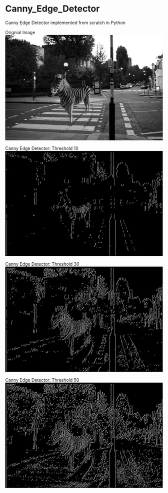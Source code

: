 # Canny_Edge_Detector
 Canny Edge Detector implemented from scratch in Python
 
 
 
Orignial Image
![Image of Zebra: Orignial Image](https://github.com/harmanchawla/Canny_Edge_Detector/blob/master/sample1.bmp)


Canny Edge Detector: Threshold 10
![alt text](https://github.com/harmanchawla/Canny_Edge_Detector/blob/master/Output%20Images/Zebra/Threshold%2010.jpg "Canny Edge Detector: Threshold 10")


Canny Edge Detector: Threshold 30
![Image of Canny Edge Detector: Threshold 30](https://github.com/harmanchawla/Canny_Edge_Detector/blob/master/Output%20Images/Zebra/Threshold%2030.jpg)



Canny Edge Detector: Threshold 50
![Image of Canny Edge Detector: Threshold 50](https://github.com/harmanchawla/Canny_Edge_Detector/blob/master/Output%20Images/Zebra/Threshold%2050.jpg)
